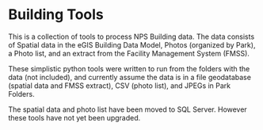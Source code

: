 Building Tools
==============

This is a collection of tools to process NPS Building data.
The data consists of Spatial data in the eGIS Building Data Model,
Photos (organized by Park), a Photo list, and an extract from the
Facility Management System (FMSS).

These simplistic python tools were written to run from the folders
with the data (not included), and currently assume the data is in
a file geodatabase (spatial data and FMSS extract), CSV (photo list),
and JPEGs in Park Folders.

The spatial data and photo list have been moved to SQL Server.
However these tools have not yet been upgraded.
 